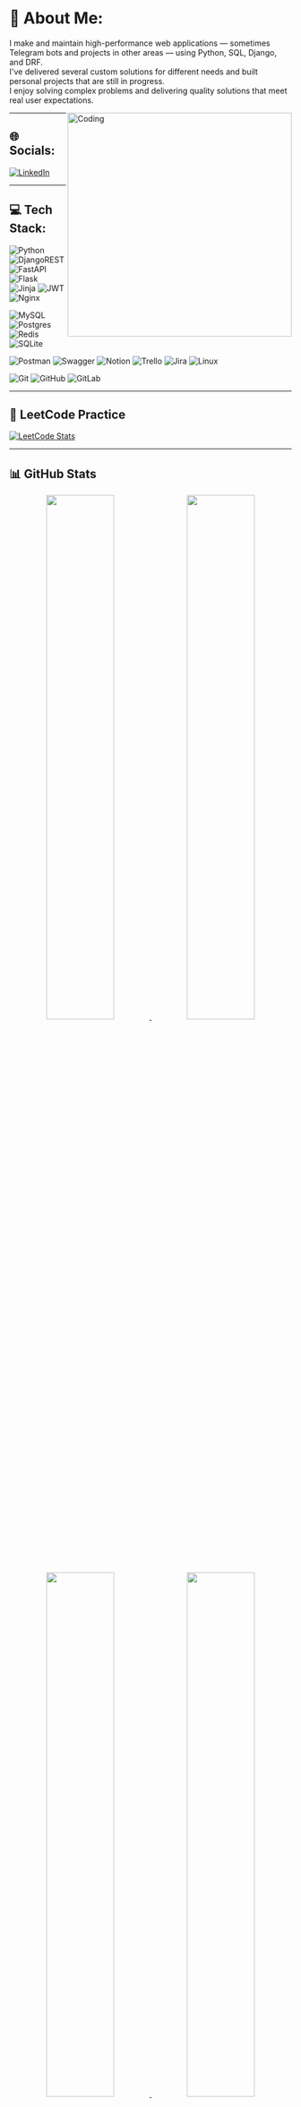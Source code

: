 # 💫 About Me:
I make and maintain high-performance web applications — sometimes Telegram bots and projects in other areas — using Python, SQL, Django, and DRF.  
I've delivered several custom solutions for different needs and built personal projects that are still in progress.  
I enjoy solving complex problems and delivering quality solutions that meet real user expectations.

<img align="right" alt="Coding" width="400" src="https://i.pinimg.com/originals/81/17/8b/81178b47a8598f0c81c4799f2cdd4057.gif" />

---

## 🌐 Socials:
[![LinkedIn](https://img.shields.io/badge/LinkedIn-%230077B5.svg?logo=linkedin&logoColor=white)](https://www.linkedin.com/in/abdulmajid-yunusov)

---

## 💻 Tech Stack:

![Python](https://img.shields.io/badge/python-3670A0?style=for-the-badge&logo=python&logoColor=ffdd54)
![DjangoREST](https://img.shields.io/badge/DJANGO-REST-ff1709?style=for-the-badge&logo=django&logoColor=white&color=ff1709&labelColor=gray)
![FastAPI](https://img.shields.io/badge/FastAPI-005571?style=for-the-badge&logo=fastapi)
![Flask](https://img.shields.io/badge/flask-%23000.svg?style=for-the-badge&logo=flask&logoColor=white)
![Jinja](https://img.shields.io/badge/jinja-white.svg?style=for-the-badge&logo=jinja&logoColor=black)
![JWT](https://img.shields.io/badge/JWT-black?style=for-the-badge&logo=JSON%20web%20tokens)
![Nginx](https://img.shields.io/badge/nginx-%23009639.svg?style=for-the-badge&logo=nginx&logoColor=white)

![MySQL](https://img.shields.io/badge/mysql-%2300000f.svg?style=for-the-badge&logo=mysql&logoColor=white)
![Postgres](https://img.shields.io/badge/postgres-%23316192.svg?style=for-the-badge&logo=postgresql&logoColor=white)
![Redis](https://img.shields.io/badge/redis-%23DD0031.svg?style=for-the-badge&logo=redis&logoColor=white)
![SQLite](https://img.shields.io/badge/sqlite-%2307405e.svg?style=for-the-badge&logo=sqlite&logoColor=white)

![Postman](https://img.shields.io/badge/Postman-FF6C37?style=for-the-badge&logo=postman&logoColor=white)
![Swagger](https://img.shields.io/badge/-Swagger-%23Clojure?style=for-the-badge&logo=swagger&logoColor=white)
![Notion](https://img.shields.io/badge/Notion-%23000000.svg?style=for-the-badge&logo=notion&logoColor=white)
![Trello](https://img.shields.io/badge/Trello-%23026AA7.svg?style=for-the-badge&logo=Trello&logoColor=white)
![Jira](https://img.shields.io/badge/Jira-0052CC?style=for-the-badge&logo=Jira&logoColor=white)
![Linux](https://img.shields.io/badge/Linux-FCC624?style=for-the-badge&logo=linux&logoColor=black)

![Git](https://img.shields.io/badge/Git-F05032?style=for-the-badge&logo=git&logoColor=white)
![GitHub](https://img.shields.io/badge/GitHub-100000?style=for-the-badge&logo=github&logoColor=white)
![GitLab](https://img.shields.io/badge/GitLab-FC6D26?style=for-the-badge&logo=gitlab&logoColor=white)

---

## 🧠 LeetCode Practice
[![LeetCode Stats](https://leetcard.jacoblin.cool/goldendevs?theme=dark&font=Noto%20Sans)](https://leetcode.com/goldendevs)

---

## 📊 GitHub Stats

<p align="center">
  <a href="https://github.com/goldendevuz">
    <img width="49%" src="https://github-readme-stats.vercel.app/api?username=goldendevuz&theme=gruvbox&hide_border=true" />
    <img width="49%" src="https://github-readme-streak-stats.herokuapp.com/?user=goldendevuz&theme=gruvbox&hide_border=true" />
  </a>
</p>

<p align="center">
  <a href="https://github.com/goldendevuz">
    <img width="49%" src="https://github-readme-stats.vercel.app/api/top-langs/?username=goldendevuz&langs_count=6&theme=gruvbox&layout=compact&hide_border=true" />
    <img width="49%" src="https://github-readme-streak-stats.herokuapp.com/?user=goldendevuz&theme=nord&hide_border=true" />
  </a>
</p>

<p align="center">
  <a href="https://github.com/goldendevuz">
    <img width="45%" src="https://github-profile-summary-cards.vercel.app/api/cards/repos-per-language?username=goldendevuz&theme=gruvbox&layout=compact&hide_border=true" />
    <img width="45%" src="https://github-profile-summary-cards.vercel.app/api/cards/most-commit-language?username=goldendevuz&theme=gruvbox&layout=compact&hide_border=true" />
  </a>
</p>

---

## 🏆 GitHub Trophies

<p align="center">
  <img src="https://github-profile-trophy.vercel.app/?username=goldendevuz&theme=nord&no-frame=false&no-bg=true&margin-w=4" />
</p>

---

### 🔝 Top Contributed Repos

![](https://github-contributor-stats.vercel.app/api?username=goldendevuz&limit=5&theme=nord&combine_all_yearly_contributions=true)

---

<h1 align="center">
  <img src="https://readme-typing-svg.demolab.com/?lines=Thanks+For+Visiting!" />
</h1>
